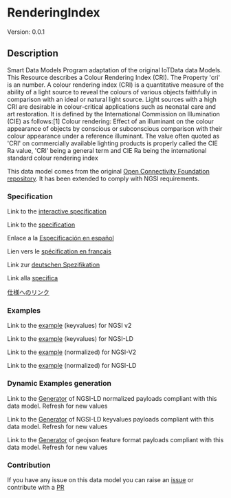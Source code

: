 # RenderingIndex
Version: 0.0.1

## Description 

Smart Data Models Program adaptation of the original IoTData data Models. This Resource describes a Colour Rendering Index (CRI). The Property 'cri' is an number. A colour rendering index (CRI) is a quantitative measure of the ability of a light source to reveal the colours of various objects faithfully in comparison with an ideal or natural light source. Light sources with a high CRI are desirable in colour-critical applications such as neonatal care and art restoration. It is defined by the International Commission on Illumination (CIE) as follows:[1]  Colour rendering: Effect of an illuminant on the colour appearance of objects by conscious or subconscious comparison with their colour appearance under a reference illuminant. The value often quoted as 'CRI' on commercially available lighting products is properly called the CIE Ra value, 'CRI' being a general term and CIE Ra being the international standard colour rendering index

This data model comes from the original [Open Connectivity Foundation repository](https://github.com/openconnectivityfoundation/IoTDataModels). It has been extended to comply with NGSI requirements.
### Specification

Link to the [interactive specification](https://swagger.lab.fiware.org/?url=https://smart-data-models.github.io/dataModel.OCF/RenderingIndex/swagger.yaml)

Link to the [specification](https://github.com/smart-data-models/dataModel.OCF/blob/master/RenderingIndex/doc/spec.md)

Enlace a la [Especificación en español](https://github.com/smart-data-models/dataModel.OCF/blob/master/RenderingIndex/doc/spec_ES.md)

Lien vers le [spécification en français](https://github.com/smart-data-models/dataModel.OCF/blob/master/RenderingIndex/doc/spec_FR.md)

Link zur [deutschen Spezifikation](https://github.com/smart-data-models/dataModel.OCF/blob/master/RenderingIndex/doc/spec_DE.md)

Link alla [specifica](https://github.com/smart-data-models/dataModel.OCF/blob/master/RenderingIndex/doc/spec_IT.md)

[仕様へのリンク](https://github.com/smart-data-models/dataModel.OCF/blob/master/RenderingIndex/doc/spec_JA.md)
### Examples

Link to the [example](https://smart-data-models.github.io/dataModel.OCF/RenderingIndex/examples/example.json) (keyvalues) for NGSI v2

Link to the [example](https://smart-data-models.github.io/dataModel.OCF/RenderingIndex/examples/example.jsonld) (keyvalues) for NGSI-LD

Link to the [example](https://smart-data-models.github.io/dataModel.OCF/RenderingIndex/examples/example-normalized.json) (normalized) for NGSI-V2

Link to the [example](https://smart-data-models.github.io/dataModel.OCF/RenderingIndex/examples/example-normalized.jsonld) (normalized) for NGSI-LD
### Dynamic Examples generation

Link to the [Generator](https://smartdatamodels.org/extra/ngsi-ld_generator.php?schemaUrl=https://raw.githubusercontent.com/smart-data-models/dataModel.OCF/master/RenderingIndex/schema.json&email=info@smartdatamodels.org) of NGSI-LD normalized payloads compliant with this data model. Refresh for new values

Link to the [Generator](https://smartdatamodels.org/extra/ngsi-ld_generator_keyvalues.php?schemaUrl=https://raw.githubusercontent.com/smart-data-models/dataModel.OCF/master/RenderingIndex/schema.json&email=info@smartdatamodels.org) of NGSI-LD keyvalues payloads compliant with this data model. Refresh for new values

Link to the [Generator](https://smartdatamodels.org/extra/geojson_features_generator.php?schemaUrl=https://raw.githubusercontent.com/smart-data-models/dataModel.OCF/master/RenderingIndex/schema.json&email=info@smartdatamodels.org) of geojson feature format payloads compliant with this data model. Refresh for new values
### Contribution

 If you have any issue on this data model you can raise an [issue](https://github.com/smart-data-models/dataModel.OCF/issues)  or contribute with a [PR](https://github.com/smart-data-models/dataModel.OCF/pulls)